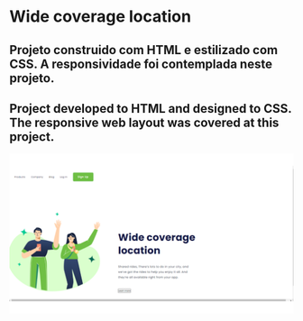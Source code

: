 <h1>Wide coverage location</h1>

<h2>Projeto construido com HTML e estilizado com CSS. A responsividade foi contemplada neste projeto.</h2>
<h2>Project developed to HTML and designed to CSS. The responsive web layout was covered at this project.</h2>

<img src="https://github.com/vivianigarcia/Wide-coverage-location/blob/master/Wide%20PC.png">

